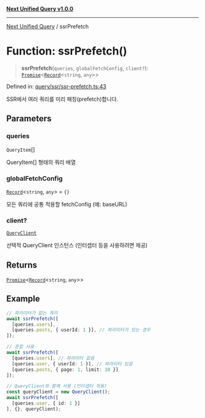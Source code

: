 [**Next Unified Query v1.0.0**](../README.md)

***

[Next Unified Query](../globals.md) / ssrPrefetch

# Function: ssrPrefetch()

> **ssrPrefetch**(`queries`, `globalFetchConfig`, `client?`): [`Promise`](https://developer.mozilla.org/docs/Web/JavaScript/Reference/Global_Objects/Promise)\<[`Record`](https://www.typescriptlang.org/docs/handbook/utility-types.html#recordkeys-type)\<`string`, `any`\>\>

Defined in: [query/ssr/ssr-prefetch.ts:43](https://github.com/newExpand/next-unified-query/blob/main/packages/core/src/query/ssr/ssr-prefetch.ts#L43)

SSR에서 여러 쿼리를 미리 패칭(prefetch)합니다.

## Parameters

### queries

`QueryItem`[]

QueryItem[] 형태의 쿼리 배열

### globalFetchConfig

[`Record`](https://www.typescriptlang.org/docs/handbook/utility-types.html#recordkeys-type)\<`string`, `any`\> = `{}`

모든 쿼리에 공통 적용할 fetchConfig (예: baseURL)

### client?

[`QueryClient`](../classes/QueryClient.md)

선택적 QueryClient 인스턴스 (인터셉터 등을 사용하려면 제공)

## Returns

[`Promise`](https://developer.mozilla.org/docs/Web/JavaScript/Reference/Global_Objects/Promise)\<[`Record`](https://www.typescriptlang.org/docs/handbook/utility-types.html#recordkeys-type)\<`string`, `any`\>\>

## Example

```typescript
// 파라미터가 없는 쿼리
await ssrPrefetch([
  [queries.users],
  [queries.posts, { userId: 1 }], // 파라미터가 있는 경우
]);

// 혼합 사용
await ssrPrefetch([
  [queries.users], // 파라미터 없음
  [queries.user, { userId: 1 }], // 파라미터 있음
  [queries.posts, { page: 1, limit: 10 }]
]);

// QueryClient와 함께 사용 (인터셉터 적용)
const queryClient = new QueryClient();
await ssrPrefetch([
  [queries.user, { id: 1 }]
], {}, queryClient);
```
